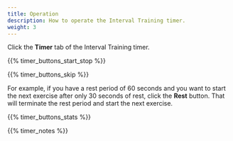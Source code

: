 ```yaml
---
title: Operation
description: How to operate the Interval Training timer.
weight: 3
---
```


Click the **Timer** tab of the Interval Training timer.

{{% timer_buttons_start_stop %}}

{{% timer_buttons_skip %}}

For example, if you have a rest period of 60 seconds and you want to start the
next exercise after only 30 seconds of rest, click the **Rest** button. That will
terminate the rest period and start the next exercise.

{{% timer_buttons_stats %}}

{{% timer_notes %}}